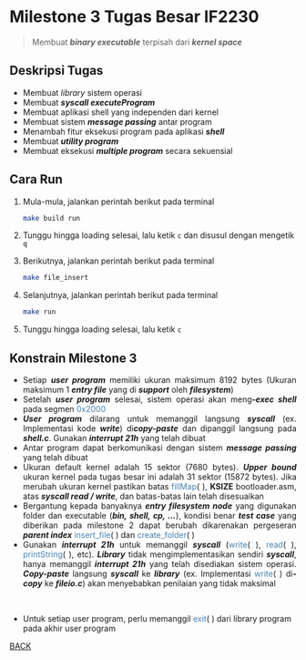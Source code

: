 # Milestone 3 Tugas Besar IF2230

> Membuat <strong><em>binary executable</em></strong> terpisah dari <strong><em>kernel space</em></strong>

## Deskripsi Tugas

-   Membuat <em>library</em> sistem operasi
-   Membuat <strong><em>syscall executeProgram</em></strong>
-   Membuat aplikasi shell yang independen dari kernel
-   Membuat sistem <strong><em>message passing</em></strong> antar program
-   Menambah fitur eksekusi program pada aplikasi <strong><em>shell</em></strong>
-   Membuat <strong><em>utility program</em></strong>
-   Membuat eksekusi <strong><em>multiple program</em></strong> secara sekuensial

## Cara Run

1. Mula-mula, jalankan perintah berikut pada terminal

    ```bash
    make build run
    ```

2. Tunggu hingga loading selesai, lalu ketik `c` dan disusul dengan mengetik `q`

3. Berikutnya, jalankan perintah berikut pada terminal

    ```bash
    make file_insert
    ```

4. Selanjutnya, jalankan perintah berikut pada terminal

    ```bash
    make run
    ```

5. Tunggu hingga loading selesai, lalu ketik `c`

## Konstrain Milestone 3

-   <div style="text-align: justify">Setiap <strong><em>user program</em></strong> memiliki ukuran maksimum 8192 bytes (Ukuran maksimum 1 <strong><em>entry file</em></strong> yang di <strong><em>support</em></strong> oleh <strong><em>filesystem</em></strong>)</div>

-   <div style="text-align: justify">Setelah <strong><em>user program</em></strong> selesai, sistem operasi akan meng<strong><em>-exec shell</em></strong> pada segmen <font color="steelblue">0x2000</font></div>

-   <div style="text-align: justify"><strong><em>User program</em></strong> dilarang untuk memanggil langsung <strong><em>syscall</em></strong> (ex. Implementasi kode <strong><em>write</em></strong>) di<strong><em>copy-paste</em></strong> dan dipanggil langsung pada <strong><em>shell.c</em></strong>. Gunakan <strong><em>interrupt 21h</em></strong> yang telah dibuat</div>

-   <div style="text-align: justify">Antar program dapat berkomunikasi dengan sistem <strong><em>message passing</em></strong> yang telah dibuat</div>

-   <div style="text-align: justify">Ukuran default kernel adalah 15 sektor (7680 bytes). <strong><em>Upper bound</em></strong> ukuran kernel pada tugas besar ini adalah 31 sektor (15872 bytes). Jika merubah ukuran kernel pastikan batas <font color="steelblue">fillMap</font>( ), <strong>KSIZE</strong> bootloader.asm, atas <strong><em>syscall read / write</em></strong>, dan batas-batas lain telah disesuaikan</div>

-   <div style="text-align: justify">Bergantung kepada banyaknya <strong><em>entry filesystem node</em></strong> yang digunakan folder dan executable (<strong><em>bin, shell, cp, ...</em></strong>), kondisi benar <strong><em>test case</em></strong> yang diberikan pada milestone 2 dapat berubah dikarenakan pergeseran <strong><em>parent index</em></strong> <font color="steelblue">insert_file</font>( ) dan <font color="steelblue">create_folder</font>( )</div>

-   <div style="text-align: justify">Gunakan <strong><em>interrupt 21h</em></strong> untuk memanggil <strong><em>syscall</em></strong> (<font color="steelblue">write</font>( ), <font color="steelblue">read</font>( ), <font color="steelblue">printString</font>( ), etc). <strong><em>Library</em></strong> tidak mengimplementasikan sendiri <strong><em>syscall</em></strong>, hanya memanggil <strong><em>interrupt 21h</em></strong> yang telah disediakan sistem operasi. <strong><em>Copy-paste</em></strong> langsung <strong><em>syscall</em></strong> ke <strong><em>library</em></strong> (ex. Implementasi <font color="steelblue">write</font>( ) di<strong><em>-copy</em></strong> ke <strong><em>fileio.c</em></strong>) akan menyebabkan penilaian yang tidak maksimal</div>

    <font color="white"><strong>TAMBAHAN</strong></font>

-   Untuk setiap user program, perlu memanggil <font color="steelblue">exit</font>( ) dari library program pada akhir user program

[BACK](README.md)

